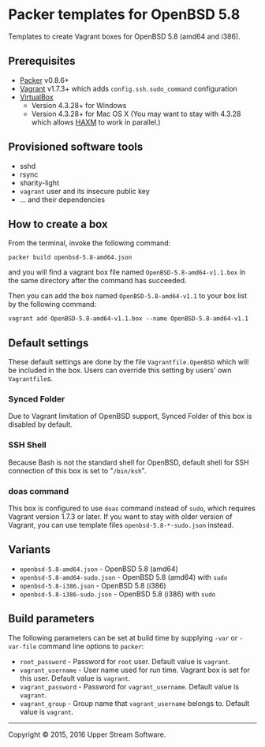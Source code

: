 # Packer templates for OpenBSD 5.8

Templates to create Vagrant boxes for OpenBSD 5.8 (amd64 and i386).

## Prerequisites

* [Packer] v0.8.6+
* [Vagrant] v1.7.3+ which adds `config.ssh.sudo_command` configuration
* [VirtualBox]
	* Version 4.3.28+ for Windows
	* Version 4.3.28+ for Mac OS X (You may want to stay with 4.3.28 which allows [HAXM] to work in parallel.)

[HAXM]: https://software.intel.com/en-us/android/articles/intel-hardware-accelerated-execution-manager
        "Intel&reg; Hardware Accelerated Execution Manager"
[Packer]: https://www.packer.io/ "Packer by HashiCorp"
[Vagrant]: https://www.vagrantup.com/ "Vagrant"
[VirtualBox]: https://www.virtualbox.org/ "Oracle VM VirtualBox"

## Provisioned software tools

* sshd
* rsync
* sharity-light
* `vagrant` user and its insecure public key
* ... and their dependencies

## How to create a box

From the terminal, invoke the following command:

	packer build openbsd-5.8-amd64.json

and you will find a vagrant box file named `OpenBSD-5.8-amd64-v1.1.box`
in the same directory after the command has succeeded.

Then you can add the box named `OpenBSD-5.8-amd64-v1.1` to your box list
by the following command:

	vagrant add OpenBSD-5.8-amd64-v1.1.box --name OpenBSD-5.8-amd64-v1.1

## Default settings

These default settings are done by the file `Vagrantfile.OpenBSD` which will be included in the box.
Users can override this setting by users' own `Vagrantfile`s.

### Synced Folder

Due to Vagrant limitation of OpenBSD support, Synced Folder of this box is disabled by default.

### SSH Shell

Because Bash is not the standard shell for OpenBSD, default shell for SSH connection of this box
is set to "`/bin/ksh`".

### doas command

This box is configured to use `doas` command instead of `sudo`, which requires Vagrant version 1.7.3 or later.
If you want to stay with older version of Vagrant, you can use template files `openbsd-5.8-*-sudo.json` instead.

## Variants

* `openbsd-5.8-amd64.json` - OpenBSD 5.8 (amd64)
* `openbsd-5.8-amd64-sudo.json` - OpenBSD 5.8 (amd64) with `sudo`
* `openbsd-5.8-i386.json` - OpenBSD 5.8 (i386)
* `openbsd-5.8-i386-sudo.json` - OpenBSD 5.8 (i386) with `sudo`

## Build parameters

The following parameters can be set at build time by supplying `-var` or `-var-file` command line options to `packer`:

* `root_password` - Password for `root` user.  Default value is `vagrant`.
* `vagrant_username` - User name used for run time.  Vagrant box is set for this user.  Default value is `vagrant`.
* `vagrant_password` - Password for `vagrant_username`.  Default value is `vagrant`.
* `vagrant_group` - Group name that `vagrant_username` belongs to.  Default value is `vagrant`.

- - -

Copyright &copy; 2015, 2016 Upper Stream Software.

